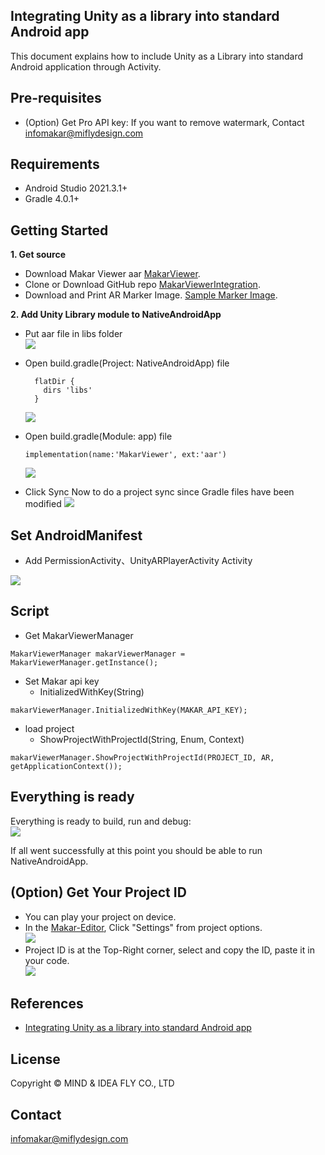 ## Integrating Unity as a library into standard Android app

This document explains how to include Unity as a Library into standard Android application through Activity.

Pre-requisites
--------------
- (Option) Get Pro API key: If you want to remove watermark, Contact <infomakar@miflydesign.com>

Requirements
--------------
- Android Studio 2021.3.1+
- Gradle 4.0.1+

Getting Started
--------------
**1. Get source**
- Download Makar Viewer aar [MakarViewer](https://makar-viewer-embed.s3.ap-northeast-1.amazonaws.com/MakarViewer_3_5_1_0_android_1716867508.zip). 
- Clone or Download GitHub repo [MakarViewerIntegration](https://github.com/vml933/MakarViewerIntegration.git).
- Download and Print AR Marker Image. [Sample Marker Image](https://makar-viewer-embed.s3.ap-northeast-1.amazonaws.com/ARSamplePoster2.jpg).

**2. Add Unity Library module to NativeAndroidApp**
- Put aar file in libs folder
  <br><img src="images/android/putAarInLibs.png">

- Open build.gradle(Project: NativeAndroidApp) file
  ```
    flatDir {
      dirs 'libs'
    }
  ```
  <img src="images/android/buildGradleNativeApp.png">
- Open build.gradle(Module: app) file
  ```
  implementation(name:'MakarViewer', ext:'aar')
  ```
  <img src="images/android/buildGradleApp.png">

- Click Sync Now to do a project sync since Gradle files have been modified
  <img src="images/android/syncGradle.png">

Set AndroidManifest
--------------
- Add PermissionActivity、UnityARPlayerActivity Activity
<img src="images/android/setManifestActivity.png">

Script
--------------

- Get MakarViewerManager
```
MakarViewerManager makarViewerManager = MakarViewerManager.getInstance();
```

- Set Makar api key
  - InitializedWithKey(String)
```
makarViewerManager.InitializedWithKey(MAKAR_API_KEY);
```

- load project
  - ShowProjectWithProjectId(String, Enum, Context)
```
makarViewerManager.ShowProjectWithProjectId(PROJECT_ID, AR, getApplicationContext());
```

## Everything is ready

Everything is ready to build, run and debug:
<br><img src="images/android/selectTargetToBuild.png">

If all went successfully at this point you should be able to run NativeAndroidApp.

(Option) Get Your Project ID
-------
- You can play your project on device.
- In the [Makar-Editor](https://www.makerar.com/en/download), Click "Settings" from project options.
  <br><img src="images/getProjectIdStep1.png">
- Project ID is at the Top-Right corner, select and copy the ID, paste it in your code.
  <br><img src="images/getProjectIdStep2.png">

References
-------
- [Integrating Unity as a library into standard Android app](https://github.com/Unity-Technologies/uaal-example)

License
-------
Copyright © MIND & IDEA FLY CO., LTD

Contact
-------
<infomakar@miflydesign.com>
